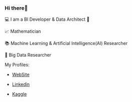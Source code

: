 ### Hi there👋

 💻 I am a BI Developer 
 &
 Data Architect 🤟
 
 📈 Mathematician
 
 📚 Machine Learning & Artificial Intelligence(AI) Researcher
 
 🔎 Big Data Researcher 
 

 My Profiles:
 
- [WebSite](https://lastdatabender.com)

- [Linkedin](https://www.linkedin.com/in/halenurbulgu/)
 
- [Kaggle](https://www.kaggle.com/halenurbulgu)




<!--
**HalenurBulgu/HalenurBulgu** is a ✨ _special_ ✨ repository because its `README.md` (this file) appears on your GitHub profile.



-->
